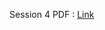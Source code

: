 Session 4 PDF : [Link](https://drive.google.com/file/d/1rYyq5IwW4uMbg29go4YHMdrgMW5H66Dh/view?usp=drive_link)